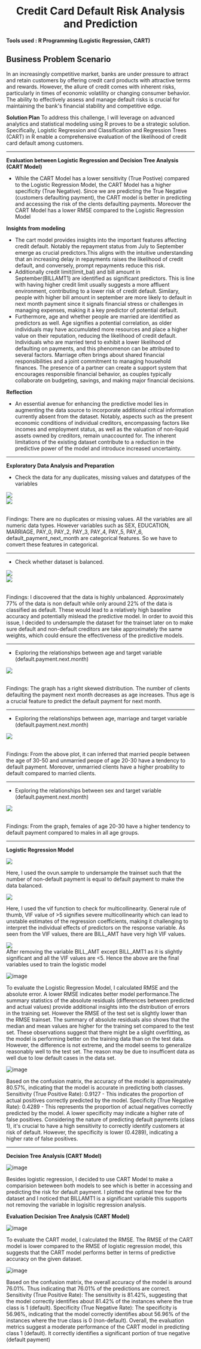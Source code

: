 <div align="center"><h1>Credit Card Default Risk Analysis and Prediction</h1></div>

__Tools used : R Programming (Logistic Regression, CART)__

__Business Problem Scenario__
-------
In an increasingly competitive market, banks are under pressure to attract and retain customers by offering credit card products with attractive terms and rewards. However, the allure of credit comes with inherent risks, particularly in times of economic volatility or changing consumer behavior. The ability to effectively assess and manage default risks is crucial for maintaining the bank's financial stability and competitive edge.


__Solution Plan__
To address this challenge, I will leverage on advanced analytics and statistical modeling using R proves to be a strategic solution. Specifically, Logistic Regression and Classification and Regression Trees (CART) in R enable a comprehensive evaluation of the likelihood of credit card default among customers. 

-------

__Evaluation between Logistic Regression and Decision Tree Analysis (CART Model)__
  + While the CART Model has a lower sensitivity (True Postive) compared to the Logistic Regression Model, the CART Model has a higher specificity (True Negative). Since we are predicting the True Negative (customers defaulting payment), the CART model is better in predicting and accessing the risk of the clents defaulting payments. Moreover the CART Model has a lower RMSE compared to the Logistic Regression Model

__Insights from modeling__
  + The cart model provides insights into the important features affecting credit default. Notably the repayment status from July to September emerge as crucial predictors.This aligns with the intuitive understanding that an increasing delay in repayments raises the likelihood of credit default, and conversely, prompt repayments reduce this risk.
  + Additionally credit limit(limit_bal) and bill amount in September(BILLAMT1) are identified as significant predictors. This is line with having higher credit limit usually suggests a more affluent environment, contributing to a lower risk of credit default. Similary, people with higher bill amount in september are more likely to default in next month payment since it signals financial stress or challenges in managing expenses, making it a key predictor of potential default.
  + Furthermore, age and whether people are married are identified as predictors as well. Age signifies a potential correlation, as older individuals may have accumulated more resources and place a higher value on their reputation, reducing the likelihood of credit default. Individuals who are married tend to exhibit a lower likelihood of defaulting on payments, and this phenomenon can be attributed to several factors. Marriage often brings about shared financial responsibilities and a joint commitment to managing household finances. The presence of a partner can create a support system that encourages responsible financial behavior, as couples typically collaborate on budgeting, savings, and making major financial decisions.

__Reflection__
  + An essential avenue for enhancing the predictive model lies in augmenting the data source to incorporate additional critical information currently absent from the dataset. Notably, aspects such as the present economic conditions of individual creditors, encompassing factors like incomes and employment status, as well as the valuation of non-liquid assets owned by creditors, remain unaccounted for. The inherent limitations of the existing dataset contribute to a reduction in the predictive power of the model and introduce increased uncertainty.

-------

__Exploratory Data Analysis and Preparation__

+ Check the data for any duplicates, missing values and datatypes of the variables

<div align="left"><img src="images/data_types.png"/></div>
<div align="left"><img src="images/duplicate_missing.png"/></div>

<br>
  
Findings: There are no duplicates or missing values. All the variables are all numeric data types. However variables such as SEX, EDUCATION, MARRIAGE, PAY_0, PAY_2, PAY_3, PAY_4, PAY_5, PAY_6, default_payment_next_month are categorical features. So we have to convert these features in categorical.

-------
+ Check whether dataset is balanced.

<div align="left"><img src="images/def_nondef_plot.png"/></div>
<div align="left"><img src="images/prop_table.png"/></div>

<br>

Findings: I discovered that the data is highly unbalanced. Approximately 77% of the data is non default while only around 22% of the data is classified as default. These would lead to a relatively high baseline accuracy and potentially mislead the predictive model. In order to avoid this issue, I decided to undersample the dataset for the trainset later on to make sure default and non-default creditors are take approximately the same weights, which could ensure the effectiveness of the predictive models. 

-------
+ Exploring the relationships between age and target variable (default.payment.next.month)

<div align="left"><img src="images/def_age.png"/></div>

<br>

Findings: The graph has a right skewed distribution. The number of clients defaulting the payment next month decreases as age increases. Thus age is a crucial feature to predict the default payment for next month.

-------

+ Exploring the relationships between age, marriage and target variable (default.payment.next.month)
  
<div align="left"><img src="images/age_marriage_def.png"/></div>

<br>

Findings: From the above plot, it can inferred that married people between the age of 30-50 and unmarried peope of age 20-30 have a tendency to default payment. Moreover, unmarried clients have a higher proability to default compared to married clients. 

-------

+ Exploring the relationships between sex and target variable (default.payment.next.month)

<div align="left"><img src="images/sex_age.png"/></div>

<br>

Findings: From the graph, females of age 20-30 have a higher tendency to default payment compared to males in all age groups. 

-------

__Logistic Regression Model__

<div align="left"><img src="images/under_sample.png"/></div>

Here, I used the ovun.sample to undersample the trainset such that the number of non-default payment is equal to default payment to make the data balanced.

<div align="left"><img src="images/multicollinearity.png"/></div>

Here, I used the vif function to check for multicollinearity. General rule of thumb, VIF value of >5 signifies severe multicollinearity which can lead to unstable estimates of the regression coefficients, making it challenging to interpret the individual effects of predictors on the response variable. As seen from the VIF values, there are BILL_AMT have very high VIF values.

<div align="left"><img src="images/final_var.png"/></div
                                                             
After removing the variable BILL_AMT except BILL_AMT1 as it is slightly significant and all the VIF values are <5. Hence the above are the final variables used to train the logistic model 

![image](https://github.com/PehJiaYuan/Credit-Card-Default-Analysis-and-Prediction-using-R-programming/assets/160102531/955e831a-08d8-4d20-a1bb-74574d42c43c)

To evaluate the Logistic Regression Model, I calculated RMSE and the absolute error. A lower RMSE indicates better model performance.The summary statistics of the absolute residuals (differences between predicted and actual values) provide additional insights into the distribution of errors in the training set. However the RMSE of the test set is slightly lower than the RMSE trainset. The summary of absolute residuals also shows that the median and mean values are higher for the training set compared to the test set. These observations suggest that there might be a slight overfitting, as the model is performing better on the training data than on the test data. However, the difference is not extreme, and the model seems to generalize reasonably well to the test set. The reason may be due to insufficent data as well due to low default cases in the data set. 

![image](https://github.com/PehJiaYuan/Credit-Card-Default-Analysis-and-Prediction-using-R-programming/assets/160102531/708cc21c-a43d-42f4-ab60-ee6b5ef30fd2)

Based on the confusion matrix, the accuracy of the model is approximately 80.57%, indicating that the model is accurate in predicting both classes. Sensitivity (True Positive Rate): 0.9127 - This indicates the proportion of actual positives correctly predicted by the model. Specificity (True Negative Rate): 0.4289 - This represents the proportion of actual negatives correctly predicted by the model. A lower specificity may indicate a higher rate of false positives. Considering the nature of predicting default payments (class 1), it's crucial to have a high sensitivity to correctly identify customers at risk of default.  However, the specificity is lower (0.4289), indicating a higher rate of false positives.

-------
__Decision Tree Analysis (CART Model)__

![image](https://github.com/PehJiaYuan/Credit-Card-Default-Analysis-and-Prediction-using-R-programming/assets/160102531/766411bf-a891-4ebf-a2b5-11db6e926ad4)

Besides logistic regression, I decided to use CART Model to make a comparision beteween both models to see which is better in accessing and predicting the risk for default payment. I plotted the optimal tree for the dataset and I noticed that BILLAMT1 is a significant variable this supports not removing the variable in logisitic regression analysis. 

__Evaluation Decision Tree Analysis (CART Model)__

![image](https://github.com/PehJiaYuan/Credit-Card-Default-Analysis-and-Prediction-using-R-programming/assets/160102531/0aa55ea0-1c03-4027-92c1-f37c9bfe92fc)

To evaluate the CART model, I calculated the RMSE. The RMSE of the CART model is lower compared to the RMSE of logistic regression model, this suggests that the CART model performs better in terms of predictive accuracy on the given dataset.

![image](https://github.com/PehJiaYuan/Credit-Card-Default-Analysis-and-Prediction-using-R-programming/assets/160102531/16e3fa3c-d822-4227-bb75-8ef90494364c)

Based on the confusion matrix, the overall accuracy of the model is around 76.01%. Thus indicating that 76.01% of the predictions are correct. Sensitivity (True Positive Rate): The sensitivity is 81.42%, suggesting that the model correctly identifies about 81.42% of the instances where the true class is 1 (default). Specificity (True Negative Rate): The specificity is 56.96%, indicating that the model correctly identifies about 56.96% of the instances where the true class is 0 (non-default). Overall, the evaluation metrics suggest a moderate performance of the CART model in predicting class 1 (default). It correctly identifies a significant portion of true negative (default payment) 



